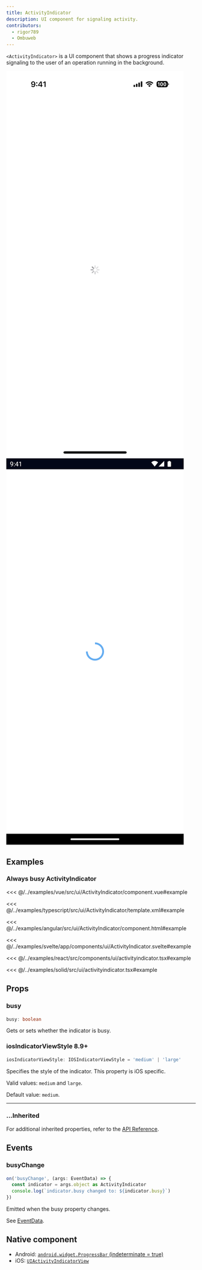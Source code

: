 ```yaml
---
title: ActivityIndicator
description: UI component for signaling activity.
contributors:
  - rigor789
  - Ombuweb
---
```


`<ActivityIndicator>` is a UI component that shows a progress indicator signaling to the user of an operation running in the background.

<DeviceFrame type="ios">
<img src="../assets/images/screenshots/ios/ActivityIndicator.png"/>
</DeviceFrame>
<DeviceFrame type="android">
<img src="../assets/images/screenshots/android/ActivityIndicator.png"/>
</DeviceFrame>

## Examples

### Always busy ActivityIndicator

<Tabs>
<Tab flavor="vue">

<<< @/../examples/vue/src/ui/ActivityIndicator/component.vue#example

</Tab>
<Tab flavor="typescript">

<<< @/../examples/typescript/src/ui/ActivityIndicator/template.xml#example

</Tab>
<Tab flavor="angular">

<<< @/../examples/angular/src/ui/ActivityIndicator/component.html#example

</Tab>
<Tab flavor="svelte">

<<< @/../examples/svelte/app/components/ui/ActivityIndicator.svelte#example

</Tab>
<Tab flavor="react">

<<< @/../examples/react/src/components/ui/activityindicator.tsx#example

</Tab>
<Tab flavor="solid">

<<< @/../examples/solid/src/ui/activityindicator.tsx#example

</Tab>
</Tabs>

## Props

### busy

```ts
busy: boolean
```

Gets or sets whether the indicator is busy.

### iosIndicatorViewStyle 8.9+

```ts
iosIndicatorViewStyle: IOSIndicatorViewStyle = 'medium' | 'large'
```

Specifies the style of the indicator. This property is iOS specific.

Valid values: `medium` and `large`.

Default value: `medium`.

---

### ...Inherited

For additional inherited properties, refer to the [API Reference](/api/class/ActivityIndicator).

## Events

### busyChange

```ts
on('busyChange', (args: EventData) => {
  const indicator = args.object as ActivityIndicator
  console.log(`indicator.busy changed to: ${indicator.busy}`)
})
```

Emitted when the busy property changes.

See [EventData](/api/interface/EventData).

## Native component

- Android: [`android.widget.ProgressBar` (indeterminate = true)](https://developer.android.com/reference/android/widget/ProgressBar.html)
- iOS: [`UIActivityIndicatorView`](https://developer.apple.com/documentation/uikit/uiactivityindicatorview)
